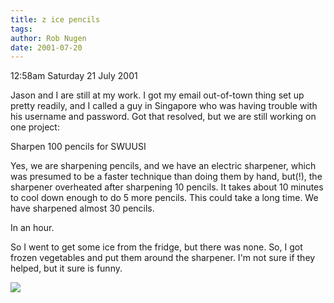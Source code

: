 ```yaml
---
title: z ice pencils
tags: 
author: Rob Nugen
date: 2001-07-20
---
```


<p class=date>12:58am Saturday 21 July 2001</p>

<p>Jason and I are still at my work.  I got my email
out-of-town thing set up pretty readily, and I called
a guy in Singapore who was having trouble with his
username and password.  Got that resolved, but we are
still working on one project:</p>

<p>Sharpen 100 pencils for SWUUSI</p>

<p>Yes, we are sharpening pencils, and we have an
electric sharpener, which was presumed to be a faster
technique than doing them by hand, but(!), the
sharpener overheated after sharpening 10 pencils.  It
takes about 10 minutes to cool down enough to do 5
more pencils.  This could take a long time.  We have
sharpened almost 30 pencils.</p>

<p>In an hour.</p>

<p>So I went to get some ice from the fridge, but
there was none.  So, I got frozen vegetables and put
them around the sharpener.  I'm not sure if they
helped, but it sure is funny.</p>

<p><img src="/images/rob/wL-ROB.gif"/></p>

